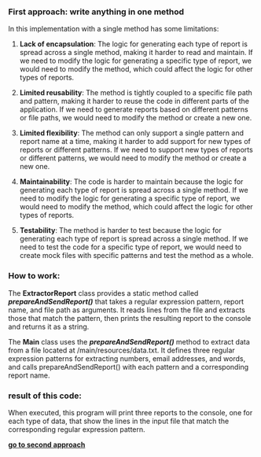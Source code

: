 ### First approach: write anything in one method

In this implementation with a single method has some limitations:

1. **Lack of encapsulation**: The logic for generating each type of report is spread across a single method, making it
   harder to read and maintain. If we need to modify the logic for generating a specific type of report, we would need
   to modify the method, which could affect the logic for other types of reports.

2. **Limited reusability**: The method is tightly coupled to a specific file path and pattern, making it harder to reuse
   the
   code in different parts of the application. If we need to generate reports based on different patterns or file paths,
   we
   would need to modify the method or create a new one.

3. **Limited flexibility**: The method can only support a single pattern and report name at a time, making it harder to
   add
   support for new types of reports or different patterns. If we need to support new types of reports or different
   patterns, we would need to modify the method or create a new one.

4. **Maintainability**: The code is harder to maintain because the logic for generating each type of report is spread
   across a
   single method. If we need to modify the logic for generating a specific type of report, we would need to modify the
   method, which could affect the logic for other types of reports.

5. **Testability**: The method is harder to test because the logic for generating each type of report is spread across a
   single
   method. If we need to test the code for a specific type of report, we would need to create mock files with specific
   patterns and test the method as a whole.

### How to work:

The **ExtractorReport** class provides a static method called ***prepareAndSendReport()*** that takes a regular
expression
pattern, report name, and file path as arguments. It reads lines from the file and extracts those that match the
pattern, then prints the resulting report to the console and returns it as a string.

The **Main** class uses the ***prepareAndSendReport()*** method to extract data from a file located at
/main/resources/data.txt.
It defines three regular expression patterns for extracting numbers, email addresses, and words, and calls
prepareAndSendReport() with each pattern and a corresponding report name.

### result of this code:

When executed, this program will print three reports to the console, one for each type of data, that show the lines in
the input file that match the corresponding regular expression pattern.

[**go to second approach**](https://github.com/farzadafi/Design_Pattern/tree/master/Abstract_Class/B_Seperated_Class_Without_Abstract)